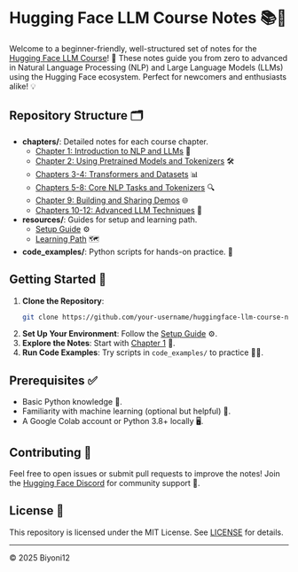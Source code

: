 # Hugging Face LLM Course Notes 📚🚀

Welcome to a beginner-friendly, well-structured set of notes for the [Hugging Face LLM Course](https://huggingface.co/learn/llm-course)! 🎉 These notes guide you from zero to advanced in Natural Language Processing (NLP) and Large Language Models (LLMs) using the Hugging Face ecosystem. Perfect for newcomers and enthusiasts alike! 💡

## Repository Structure 🗂️
- **chapters/**: Detailed notes for each course chapter.
  - [Chapter 1: Introduction to NLP and LLMs](chapters/chapter1.md) 📖
  - [Chapter 2: Using Pretrained Models and Tokenizers](chapters/chapter2.md) 🛠️
  - [Chapters 3-4: Transformers and Datasets](chapters/chapter3_4.md) 📊
  - [Chapters 5-8: Core NLP Tasks and Tokenizers](chapters/chapter5_8.md) 🔍
  - [Chapter 9: Building and Sharing Demos](chapters/chapter9.md) 🌐
  - [Chapters 10-12: Advanced LLM Techniques](chapters/chapter10_12.md) 🚀
- **resources/**: Guides for setup and learning path.
  - [Setup Guide](resources/setup_guide.md) ⚙️
  - [Learning Path](resources/learning_path.md) 🗺️
- **code_examples/**: Python scripts for hands-on practice. 🐍

## Getting Started 🚀
1. **Clone the Repository**:
   ```bash
   git clone https://github.com/your-username/huggingface-llm-course-notes.git
   ```
2. **Set Up Your Environment**: Follow the [Setup Guide](resources/setup_guide.md) ⚙️.
3. **Explore the Notes**: Start with [Chapter 1](chapters/chapter1.md) 📖.
4. **Run Code Examples**: Try scripts in `code_examples/` to practice 🧑‍💻.

## Prerequisites ✅
- Basic Python knowledge 🐍.
- Familiarity with machine learning (optional but helpful) 🤖.
- A Google Colab account or Python 3.8+ locally 🖥️.

## Contributing 🤝
Feel free to open issues or submit pull requests to improve the notes! Join the [Hugging Face Discord](https://huggingface.co/join-discord) for community support 💬.

## License 📜
This repository is licensed under the MIT License. See [LICENSE](LICENSE) for details.

---

© 2025 Biyoni12
